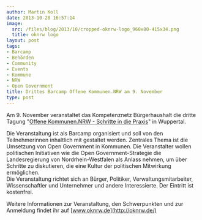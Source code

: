 ```yaml
---
author: Martin Koll
date: 2013-10-28 16:57:14
image:
  src: /files/blog/2013/10/cropped-oknrw-logo_960x80-415x34.png
  title: oknrw logo
layout: post
tags:
- Barcamp
- Behörden
- Community
- Events
- Kommune
- NRW
- Open Government
title: Drittes Barcamp Offene Kommunen.NRW am 9. November
type: post
---
```


Am 9. November veranstaltet das Kompetenznetz Bürgerhaushalt die dritte Tagung "[Offene Kommunen.NRW - Schritte in die Praxis](http://oknrw.de/)" in Wuppertal. 

Die Veranstaltung ist als Barcamp organisiert und soll von den Teilnehmerinnen inhaltlich mit gestaltet werden. Zentrales Thema ist die Umsetzung von Open Government in Kommunen. Die Veranstalter wollen politischen Initiativen wie die Open Government-Strategie die Landesregierung von Nordrhein-Westfalen als Anlass nehmen, um über Schritte zu diskutieren, die eine Kultur der politischen Mitwirkung ermöglichen.  
Die Veranstaltung richtet sich an Bürger, Politiker, Verwaltungsmitarbeiter, Wissenschaftler und Unternehmer und andere Interessierte. Der Eintritt ist kostenfrei.

Weitere Informationen zur Veranstaltung, den Schwerpunkten und zur Anmeldung findet ihr auf [www.oknrw.de](http://oknrw.de/)

 